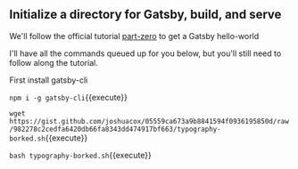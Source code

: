 ## Initialize a directory for Gatsby, build, and serve

We'll follow the official tutorial [part-zero](https://www.gatsbyjs.org/tutorial/part-zero/) to get a Gatsby hello-world

I'll have all the commands queued up for you below, but you'll still need to follow along the tutorial.

First install gatsby-cli

`npm i -g gatsby-cli`{{execute}}

`wget https://gist.github.com/joshuacox/05559ca673a9b8841594f0936195850d/raw/982278c2cedfa6420db66fa8343dd474917bf663/typography-borked.sh`{{execute}}

`bash typography-borked.sh`{{execute}}
